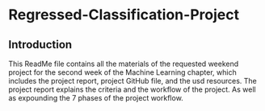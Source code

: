 # **Regressed-Classification-Project**

## **Introduction**
This ReadMe file contains all the materials of the requested weekend project for the second week of the Machine Learning chapter, which includes the project report, project GitHub file, and the usd resources. The project report explains the criteria and the workflow of the project. As well as expounding the 7 phases of the project workflow.
